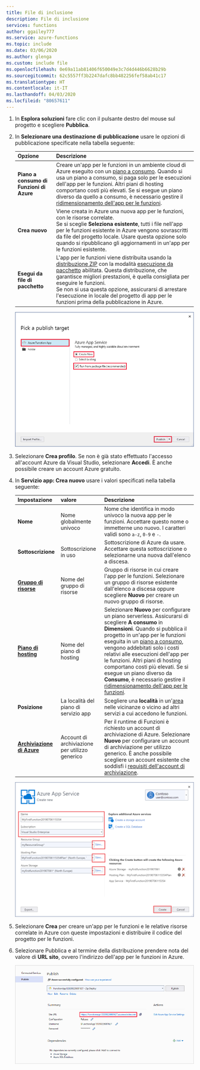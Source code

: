 ```yaml
---
title: File di inclusione
description: File di inclusione
services: functions
author: ggailey777
ms.service: azure-functions
ms.topic: include
ms.date: 03/06/2020
ms.author: glenga
ms.custom: include file
ms.openlocfilehash: 0e69a11ab81406f650049e3c7d4d446b6628b29b
ms.sourcegitcommit: 62c5557ff3b2247dafc8bb482256fef58ab41c17
ms.translationtype: HT
ms.contentlocale: it-IT
ms.lasthandoff: 04/03/2020
ms.locfileid: "80657611"
---
```

1. In **Esplora soluzioni** fare clic con il pulsante destro del mouse sul progetto e scegliere **Pubblica**.

2. In **Selezionare una destinazione di pubblicazione** usare le opzioni di pubblicazione specificate nella tabella seguente: 

    | Opzione      | Descrizione                                |
    | ------------ |  -------------------------------------------------- |
    | **Piano a consumo di Funzioni di Azure** | Creare un'app per le funzioni in un ambiente cloud di Azure eseguito con un [piano a consumo](../articles/azure-functions/functions-scale.md#consumption-plan). Quando si usa un piano a consumo, si paga solo per le esecuzioni dell'app per le funzioni. Altri piani di hosting comportano costi più elevati. Se si esegue un piano diverso da quello a consumo, è necessario gestire il [ridimensionamento dell'app per le funzioni](../articles/azure-functions/functions-scale.md).| 
    | **Crea nuovo** | Viene creata in Azure una nuova app per le funzioni, con le risorse correlate. <br/>Se si sceglie **Seleziona esistente**, tutti i file nell'app per le funzioni esistente in Azure vengono sovrascritti da file del progetto locale. Usare questa opzione solo quando si ripubblicano gli aggiornamenti in un'app per le funzioni esistente. |
    | **Esegui da file di pacchetto** | L'app per le funzioni viene distribuita usando la [distribuzione ZIP](../articles/azure-functions/functions-deployment-technologies.md#zip-deploy) con la modalità [esecuzione da pacchetto](../articles/azure-functions/run-functions-from-deployment-package.md) abilitata. Questa distribuzione, che garantisce migliori prestazioni, è quella consigliata per eseguire le funzioni. <br/>Se non si usa questa opzione, assicurarsi di arrestare l'esecuzione in locale del progetto di app per le funzioni prima della pubblicazione in Azure. |

    ![Selezionare una destinazione di pubblicazione](./media/functions-vstools-publish/functions-visual-studio-publish-profile.png)


3. Selezionare **Crea profilo**. Se non è già stato effettuato l'accesso all'account Azure da Visual Studio, selezionare **Accedi**. È anche possibile creare un account Azure gratuito.

4. In **Servizio app: Crea nuovo** usare i valori specificati nella tabella seguente:

    | Impostazione      | valore  | Descrizione                                |
    | ------------ |  ------- | -------------------------------------------------- |
    | **Nome** | Nome globalmente univoco | Nome che identifica in modo univoco la nuova app per le funzioni. Accettare questo nome o immetterne uno nuovo. I caratteri validi sono `a-z`, `0-9` e `-`. |
    | **Sottoscrizione** | Sottoscrizione in uso | Sottoscrizione di Azure da usare. Accettare questa sottoscrizione o selezionarne una nuova dall'elenco a discesa. |
    | **[Gruppo di risorse](../articles/azure-resource-manager/management/overview.md)** | Nome del gruppo di risorse |  Gruppo di risorse in cui creare l'app per le funzioni. Selezionare un gruppo di risorse esistente dall'elenco a discesa oppure scegliere **Nuovo** per creare un nuovo gruppo di risorse.|
    | **[Piano di hosting](../articles/azure-functions/functions-scale.md)** | Nome del piano di hosting | Selezionare **Nuovo** per configurare un piano serverless. Assicurarsi di scegliere **A consumo** in **Dimensioni**. Quando si pubblica il progetto in un'app per le funzioni eseguita in un [piano a consumo](../articles/azure-functions/functions-scale.md#consumption-plan), vengono addebitati solo i costi relativi alle esecuzioni dell'app per le funzioni. Altri piani di hosting comportano costi più elevati. Se si esegue un piano diverso da **Consumo**, è necessario gestire il [ridimensionamento dell'app per le funzioni](../articles/azure-functions/functions-scale.md).  |
    | **Posizione** | La località del piano di servizio app | Scegliere una **località** in un'[area](https://azure.microsoft.com/regions/) nelle vicinanze o vicino ad altri servizi a cui accedono le funzioni. |
    | **[Archiviazione di Azure](../articles/storage/common/storage-account-create.md)** | Account di archiviazione per utilizzo generico | Per il runtime di Funzioni è richiesto un account di archiviazione di Azure. Selezionare **Nuovo** per configurare un account di archiviazione per utilizzo generico. È anche possibile scegliere un account esistente che soddisfi i [requisiti dell'account di archiviazione](../articles/azure-functions/functions-scale.md#storage-account-requirements).  |

    ![Finestra di dialogo Crea servizio app](./media/functions-vstools-publish/functions-visual-studio-publish.png)

5. Selezionare **Crea** per creare un'app per le funzioni e le relative risorse correlate in Azure con queste impostazioni e distribuire il codice del progetto per le funzioni. 

6. Selezionare Pubblica e al termine della distribuzione prendere nota del valore di **URL sito**, ovvero l'indirizzo dell'app per le funzioni in Azure.

    ![Messaggio di esito positivo della pubblicazione](./media/functions-vstools-publish/functions-visual-studio-publish-complete.png)
